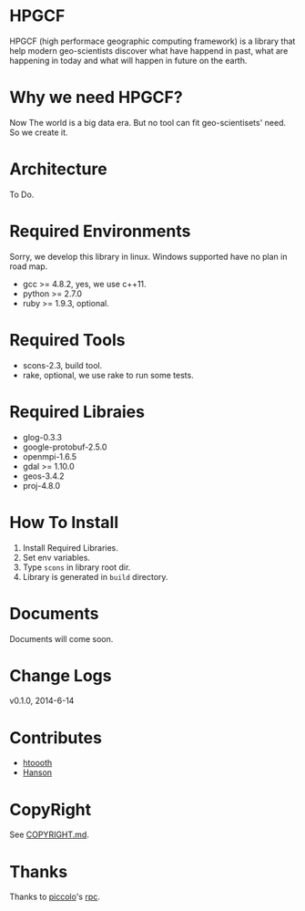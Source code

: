 HPGCF
=====
HPGCF (high performace geographic computing framework) is a library that help modern geo-scientists discover what have happend in past, what are happening in today and what will happen in future on the earth.

Why we need HPGCF?
==================
Now The world is a big data era. But no tool can fit geo-scientisets' need. So we create it.

Architecture
============
To Do.

Required Environments
=====================
Sorry, we develop this library in linux. Windows supported have no plan in road map.
* gcc >= 4.8.2, yes, we use c++11.
* python >= 2.7.0
* ruby >= 1.9.3, optional.

Required Tools
==============
* scons-2.3, build tool.
* rake, optional, we use rake to run some tests.

Required Libraies
=================
* glog-0.3.3 
* google-protobuf-2.5.0
* openmpi-1.6.5
* gdal >= 1.10.0
* geos-3.4.2
* proj-4.8.0

How To Install
==============
1. Install Required Libraries.
2. Set env variables.
3. Type `scons` in library root dir.
4. Library is generated in `build` directory.

Documents
=========
Documents will come soon.

Change Logs
===========
v0.1.0, 2014-6-14

Contributes
===========
* [htoooth](https://github.com/htoooth)
* [Hanson](https://github.com/geosky)

CopyRight
=========
See [COPYRIGHT.md](https://github.com/htoooth/hpgc_new/blob/master/COPYRIGHT.md).

Thanks
======

Thanks to [piccolo](https://github.com/rjpower/piccolo/)'s  [rpc](https://github.com/rjpower/piccolo/blob/master/src/util/rpc.cc).
